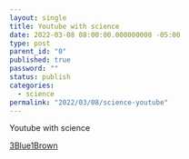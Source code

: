 ```yaml
---
layout: single
title: Youtube with science
date: 2022-03-08 08:00:00.000000000 -05:00
type: post
parent_id: "0"
published: true
password: ""
status: publish
categories:
  - science
permalink: "2022/03/08/science-youtube"
---
```


Youtube with science

[3Blue1Brown](https://www.youtube.com/c/3blue1brown/videos)
